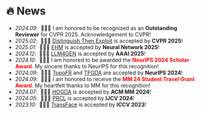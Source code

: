 # 🔥 News
- *2024.09*: &nbsp;🍺🍺🍺 I am honored to be recognized as an **Outstanding Reviewer** for CVPR 2025. Acknowledgement to CVPR!
- *2025.02*: &nbsp;🎉🎉🎉 [Distinguish Then Exploit](https://openaccess.thecvf.com/content/CVPR2025/html/Liu_Distinguish_Then_Exploit_Source-free_Open_Set_Domain_Adaptation_via_Weight_CVPR_2025_paper.html) is accepted by **CVPR 2025**!
- *2025.01*: &nbsp;🎉🎉🎉 [EHM](https://www.sciencedirect.com/science/article/abs/pii/S089360802500067X) is accepted by **Neural Network 2025**!
- *2024.12*: &nbsp;🎉🎉🎉 [LLM4GEN](https://scholar.google.com.hk/citations?view_op=view_citation&hl=zh-CN&user=NB9Mn5MAAAAJ&sortby=pubdate&citation_for_view=NB9Mn5MAAAAJ:ufrVoPGSRksC) is accepted by **AAAI 2025**!
- *2024.10*: &nbsp;👑👑👑 I am honored to be awarded the <span style="color: red;">**NeurIPS 2024 Scholar Award**</span>. My sincere thanks to NeurIPS for this recognition!
- *2024.09*: &nbsp;🚀🚀🚀 [TopoFR](https://proceedings.neurips.cc/paper_files/paper/2024/hash/419b6c974712adb884bfbbeea8e94d1b-Abstract-Conference.html) and [TFGDA](https://proceedings.neurips.cc/paper_files/paper/2024/hash/59e73ff865b56cba6ab7f6b2cce1425d-Abstract-Conference.html) are accepted by **NeurIPS 2024**!
- *2024.09*: &nbsp;👑👑👑 I am honored to receive the <span style="color: red;">**MM 24 Student Travel Grant Award**</span>. My heartfelt thanks to MM for this recognition!
- *2024.07*: &nbsp;🎉🎉🎉 [HOGDA](https://dl.acm.org/doi/abs/10.1145/3664647.3680765) is accepted by **ACM MM 2024**!
- *2024.05*: &nbsp;🎉🎉🎉 [PRCL](https://link.springer.com/article/10.1007/s11263-024-02016-8) is accepted by **IJCV 2024**!
- *2023.10*: &nbsp;🎉🎉🎉 [TransFace](https://scholar.google.com.hk/citations?view_op=view_citation&hl=zh-CN&user=NB9Mn5MAAAAJ&cstart=20&pagesize=80&sortby=pubdate&citation_for_view=NB9Mn5MAAAAJ:2osOgNQ5qMEC) is accepted by **ICCV 2023**!

